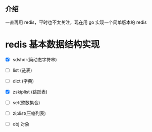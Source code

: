 ## 介绍
一直再用 redis，平时也不太关注，现在用 go 实现一个简单版本的 redis

# redis 基本数据结构实现
- [x] sdshdr(简动态字符串)
- [ ] list (链表)
- [ ] dict (字典)
- [x] zskiplist (跳跃表)
- [ ] set(整数集合)
- [ ]  ziplist(压缩列表)
- [ ]  obj 对象

 